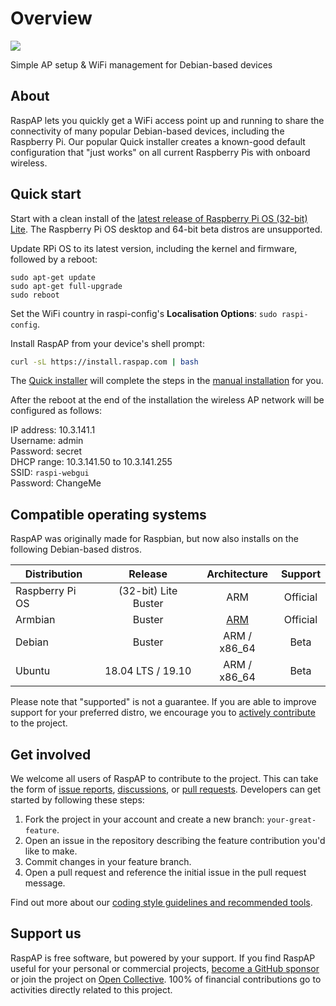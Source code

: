 # Overview

![](https://camo.githubusercontent.com/4ab9f14ff0d3e36887b0264e7c2ea5b8daac1450a46e1fa29161f6a0362a3fe3/68747470733a2f2f692e696d6775722e636f6d2f556467444b50692e706e67)

Simple AP setup & WiFi management for Debian-based devices

## About
RaspAP lets you quickly get a WiFi access point up and running to share the connectivity of many popular Debian-based devices, including the Raspberry Pi.
Our popular Quick installer creates a known-good default configuration that "just works" on all current Raspberry Pis with onboard wireless.

## Quick start
Start with a clean install of the [latest release of Raspberry Pi OS (32-bit) Lite](https://www.raspberrypi.org/downloads/raspbian/). The Raspberry Pi OS desktop and 64-bit beta distros are unsupported.

Update RPi OS to its latest version, including the kernel and firmware, followed by a reboot:

```
sudo apt-get update
sudo apt-get full-upgrade
sudo reboot
```
Set the WiFi country in raspi-config's **Localisation Options**: `sudo raspi-config`.

Install RaspAP from your device's shell prompt:
```sh
curl -sL https://install.raspap.com | bash
```
The [Quick installer](/quick/) will complete the steps in the [manual installation](/manual/) for you.

After the reboot at the end of the installation the wireless AP network will be configured as follows:

  IP address: 10.3.141.1  
  Username: admin  
  Password: secret  
  DHCP range: 10.3.141.50 to 10.3.141.255  
  SSID: `raspi-webgui`  
  Password: ChangeMe  

## Compatible operating systems
RaspAP was originally made for Raspbian, but now also installs on the following Debian-based distros.

| Distribution | Release  | Architecture | Support |
|---|:---:|:---:|:---:|
| Raspberry Pi OS | (32-bit) Lite Buster | ARM | Official |
| Armbian | Buster | [ARM](https://docs.armbian.com/#supported-chips) | Official |
| Debian  |  Buster | ARM / x86_64  | Beta |
| Ubuntu  |  18.04 LTS / 19.10 | ARM / x86_64  | Beta |

Please note that "supported" is not a guarantee. If you are able to improve support for your preferred distro, we encourage you to [actively contribute](#get-involved) to the project.

## Get involved
We welcome all users of RaspAP to contribute to the project. This can take the form of [issue reports](https://github.com/billz/raspap/issues), [discussions](https://github.com/billz/raspap/discussions), or [pull requests](https://github.com/billz/raspap/pulls).
Developers can get started by following these steps:

1. Fork the project in your account and create a new branch: `your-great-feature`.
2. Open an issue in the repository describing the feature contribution you'd like to make.
3. Commit changes in your feature branch.
4. Open a pull request and reference the initial issue in the pull request message.

Find out more about our [coding style guidelines and recommended tools](https://github.com/billz/raspap/blob/master/CONTRIBUTING.md).

## Support us
RaspAP is free software, but powered by your support. If you find RaspAP useful for your personal or commercial projects, [become a GitHub sponsor](https://github.com/sponsors/RaspAP) or join the project on [Open Collective](https://opencollective.com/raspap). 100% of financial contributions go to activities directly related to this project.

